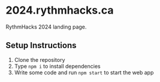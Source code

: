 # 2024.rythmhacks.ca
RythmHacks 2024 landing page.

## Setup Instructions
1. Clone the repository
2. Type `npm i` to install dependencies
3. Write some code and run `npm start` to start the web app
